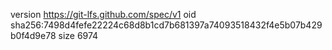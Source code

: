 version https://git-lfs.github.com/spec/v1
oid sha256:7498d4fefe22224c68d8b1cd7b681397a74093518432f4e5b07b429b0f4d9e78
size 6974
